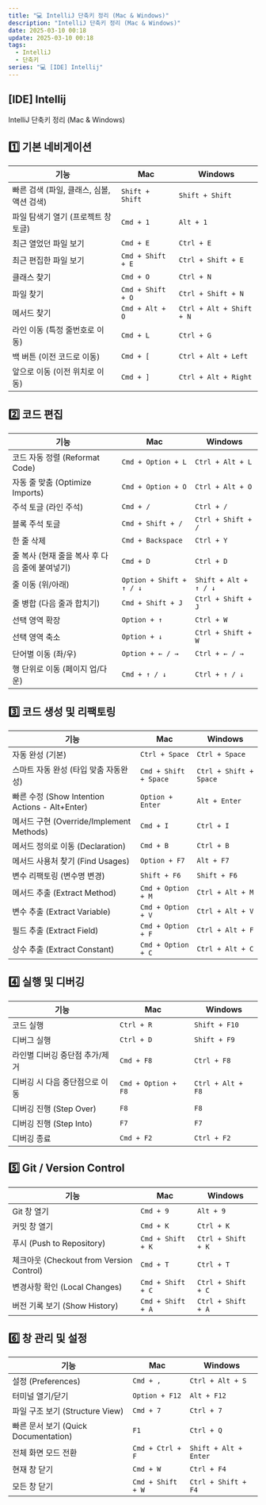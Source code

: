 ```yaml
---
title: "💻 IntelliJ 단축키 정리 (Mac & Windows)"
description: "IntelliJ 단축키 정리 (Mac & Windows)"
date: 2025-03-10 00:18
update: 2025-03-10 00:18
tags:
  - IntelliJ
  - 단축키
series: "💻 [IDE] Intellij"
---
```


## [IDE] Intellij
IntelliJ 단축키 정리 (Mac & Windows)

## 1️⃣ 기본 네비게이션

| 기능 | Mac | Windows |
|---|---|---|
| 빠른 검색 (파일, 클래스, 심볼, 액션 검색) | `Shift + Shift` | `Shift + Shift` |
| 파일 탐색기 열기 (프로젝트 창 토글) | `Cmd + 1` | `Alt + 1` |
| 최근 열었던 파일 보기 | `Cmd + E` | `Ctrl + E` |
| 최근 편집한 파일 보기 | `Cmd + Shift + E` | `Ctrl + Shift + E` |
| 클래스 찾기 | `Cmd + O` | `Ctrl + N` |
| 파일 찾기 | `Cmd + Shift + O` | `Ctrl + Shift + N` |
| 메서드 찾기 | `Cmd + Alt + O` | `Ctrl + Alt + Shift + N` |
| 라인 이동 (특정 줄번호로 이동) | `Cmd + L` | `Ctrl + G` |
| 백 버튼 (이전 코드로 이동) | `Cmd + [` | `Ctrl + Alt + Left` |
| 앞으로 이동 (이전 위치로 이동) | `Cmd + ]` | `Ctrl + Alt + Right` |



## 2️⃣ 코드 편집

| 기능 | Mac | Windows |
|---|---|---|
| 코드 자동 정렬 (Reformat Code) | `Cmd + Option + L` | `Ctrl + Alt + L` |
| 자동 줄 맞춤 (Optimize Imports) | `Cmd + Option + O` | `Ctrl + Alt + O` |
| 주석 토글 (라인 주석) | `Cmd + /` | `Ctrl + /` |
| 블록 주석 토글 | `Cmd + Shift + /` | `Ctrl + Shift + /` |
| 한 줄 삭제 | `Cmd + Backspace` | `Ctrl + Y` |
| 줄 복사 (현재 줄을 복사 후 다음 줄에 붙여넣기) | `Cmd + D` | `Ctrl + D` |
| 줄 이동 (위/아래) | `Option + Shift + ↑ / ↓` | `Shift + Alt + ↑ / ↓` |
| 줄 병합 (다음 줄과 합치기) | `Cmd + Shift + J` | `Ctrl + Shift + J` |
| 선택 영역 확장 | `Option + ↑` | `Ctrl + W` |
| 선택 영역 축소 | `Option + ↓` | `Ctrl + Shift + W` |
| 단어별 이동 (좌/우) | `Option + ← / →` | `Ctrl + ← / →` |
| 행 단위로 이동 (페이지 업/다운) | `Cmd + ↑ / ↓` | `Ctrl + ↑ / ↓` |



## 3️⃣ 코드 생성 및 리팩토링

| 기능 | Mac | Windows |
|---|---|---|
| 자동 완성 (기본) | `Ctrl + Space` | `Ctrl + Space` |
| 스마트 자동 완성 (타입 맞춤 자동완성) | `Cmd + Shift + Space` | `Ctrl + Shift + Space` |
| 빠른 수정 (Show Intention Actions - Alt+Enter) | `Option + Enter` | `Alt + Enter` |
| 메서드 구현 (Override/Implement Methods) | `Cmd + I` | `Ctrl + I` |
| 메서드 정의로 이동 (Declaration) | `Cmd + B` | `Ctrl + B` |
| 메서드 사용처 찾기 (Find Usages) | `Option + F7` | `Alt + F7` |
| 변수 리팩토링 (변수명 변경) | `Shift + F6` | `Shift + F6` |
| 메서드 추출 (Extract Method) | `Cmd + Option + M` | `Ctrl + Alt + M` |
| 변수 추출 (Extract Variable) | `Cmd + Option + V` | `Ctrl + Alt + V` |
| 필드 추출 (Extract Field) | `Cmd + Option + F` | `Ctrl + Alt + F` |
| 상수 추출 (Extract Constant) | `Cmd + Option + C` | `Ctrl + Alt + C` |



## 4️⃣ 실행 및 디버깅

| 기능 | Mac | Windows |
|---|---|---|
| 코드 실행 | `Ctrl + R` | `Shift + F10` |
| 디버그 실행 | `Ctrl + D` | `Shift + F9` |
| 라인별 디버깅 중단점 추가/제거 | `Cmd + F8` | `Ctrl + F8` |
| 디버깅 시 다음 중단점으로 이동 | `Cmd + Option + F8` | `Ctrl + Alt + F8` |
| 디버깅 진행 (Step Over) | `F8` | `F8` |
| 디버깅 진행 (Step Into) | `F7` | `F7` |
| 디버깅 종료 | `Cmd + F2` | `Ctrl + F2` |



## 5️⃣ Git / Version Control

| 기능 | Mac | Windows |
|---|---|---|
| Git 창 열기 | `Cmd + 9` | `Alt + 9` |
| 커밋 창 열기 | `Cmd + K` | `Ctrl + K` |
| 푸시 (Push to Repository) | `Cmd + Shift + K` | `Ctrl + Shift + K` |
| 체크아웃 (Checkout from Version Control) | `Cmd + T` | `Ctrl + T` |
| 변경사항 확인 (Local Changes) | `Cmd + Shift + C` | `Ctrl + Shift + C` |
| 버전 기록 보기 (Show History) | `Cmd + Shift + A` | `Ctrl + Shift + A` |



## 6️⃣ 창 관리 및 설정

| 기능 | Mac | Windows |
|---|---|---|
| 설정 (Preferences) | `Cmd + ,` | `Ctrl + Alt + S` |
| 터미널 열기/닫기 | `Option + F12` | `Alt + F12` |
| 파일 구조 보기 (Structure View) | `Cmd + 7` | `Ctrl + 7` |
| 빠른 문서 보기 (Quick Documentation) | `F1` | `Ctrl + Q` |
| 전체 화면 모드 전환 | `Cmd + Ctrl + F` | `Shift + Alt + Enter` |
| 현재 창 닫기 | `Cmd + W` | `Ctrl + F4` |
| 모든 창 닫기 | `Cmd + Shift + W` | `Ctrl + Shift + F4` |

